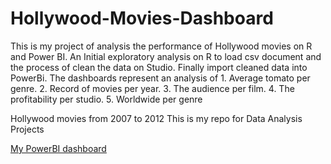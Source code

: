 # Hollywood-Movies-Dashboard
This is my project of analysis the performance of Hollywood movies on R and Power BI.
An Initial exploratory analysis on R to load csv document and the process of clean the data on Studio.
Finally import cleaned data into PowerBi. The dashboards represent an analysis of 1. Average tomato per genre. 2. Record of movies per year. 3. The audience per film. 4. The profitability per studio. 5. Worldwide per genre 

Hollywood movies from 2007 to 2012
This is my repo for Data Analysis Projects 

[My PowerBI dashboard](https://app.powerbi.com/links/mXGGGb9kma?ctid=6efd0f20-57c8-4447-b53f-00d4992ca50b&pbi_source=linkShare&bookmarkGuid=a5d62533-3b5e-4638-9914-f4e7661c584e)
